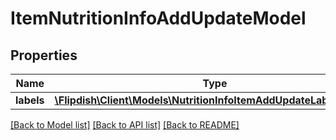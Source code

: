 # ItemNutritionInfoAddUpdateModel

## Properties
Name | Type | Description | Notes
------------ | ------------- | ------------- | -------------
**labels** | [**\Flipdish\\Client\Models\NutritionInfoItemAddUpdateLabelModel[]**](NutritionInfoItemAddUpdateLabelModel.md) |  | [optional] 

[[Back to Model list]](../README.md#documentation-for-models) [[Back to API list]](../README.md#documentation-for-api-endpoints) [[Back to README]](../README.md)


